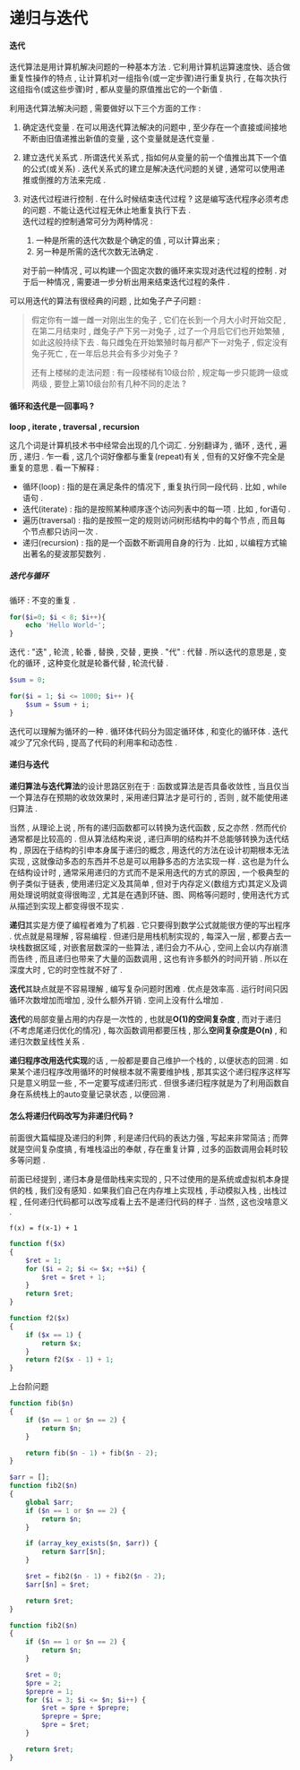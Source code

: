 # 递归与迭代

#### 迭代

迭代算法是用计算机解决问题的一种基本方法 . 它利用计算机运算速度快、适合做重复性操作的特点 , 让计算机对一组指令\(或一定步骤\)进行重复执行 , 在每次执行这组指令\(或这些步骤\)时 , 都从变量的原值推出它的一个新值 .

利用迭代算法解决问题 , 需要做好以下三个方面的工作 :

1. 确定迭代变量 . 在可以用迭代算法解决的问题中 , 至少存在一个直接或间接地不断由旧值递推出新值的变量 , 这个变量就是迭代变量 . 
2. 建立迭代关系式 . 所谓迭代关系式 , 指如何从变量的前一个值推出其下一个值的公式\(或关系\) . 迭代关系式的建立是解决迭代问题的关键 , 通常可以使用递推或倒推的方法来完成 . 
3. 对迭代过程进行控制 . 在什么时候结束迭代过程 ? 这是编写迭代程序必须考虑的问题 . 不能让迭代过程无休止地重复执行下去 .  
   迭代过程的控制通常可分为两种情况 :  
   1. 一种是所需的迭代次数是个确定的值 , 可以计算出来 ;  
   2. 另一种是所需的迭代次数无法确定 .

   对于前一种情况 , 可以构建一个固定次数的循环来实现对迭代过程的控制 . 对于后一种情况 , 需要进一步分析出用来结束迭代过程的条件 .

可以用迭代的算法有很经典的问题 , 比如兔子产子问题 :

> 假定你有一雄一雌一对刚出生的兔子 , 它们在长到一个月大小时开始交配 , 在第二月结束时 , 雌兔子产下另一对兔子 , 过了一个月后它们也开始繁殖 , 如此这般持续下去 . 每只雌兔在开始繁殖时每月都产下一对兔子 , 假定没有兔子死亡 , 在一年后总共会有多少对兔子 ?
>
> 还有上楼梯的走法问题 : 有一段楼梯有10级台阶 , 规定每一步只能跨一级或两级 , 要登上第10级台阶有几种不同的走法 ?

#### 循环和迭代是一回事吗 ?

**loop , iterate , traversal , recursion**

这几个词是计算机技术书中经常会出现的几个词汇 . 分别翻译为 , 循环 , 迭代 , 遍历 , 递归 . 乍一看 , 这几个词好像都与重复\(repeat\)有关 , 但有的又好像不完全是重复的意思 . 看一下解释 :

* 循环\(loop\) : 指的是在满足条件的情况下 , 重复执行同一段代码 . 比如 , while语句 . 
* 迭代\(iterate\) : 指的是按照某种顺序逐个访问列表中的每一项 . 比如 , for语句 . 
* 遍历\(traversal\) : 指的是按照一定的规则访问树形结构中的每个节点 , 而且每个节点都只访问一次 . 
* 递归\(recursion\) : 指的是一个函数不断调用自身的行为 . 比如 , 以编程方式输出著名的斐波那契数列 . 

##### 迭代与循环

循环 : 不变的重复 .

```php
for($i=0; $i < 8; $i++){
    echo 'Hello World~';
}
```

迭代 : "迭" , 轮流 , 轮番 , 替换 , 交替 , 更换 . "代" : 代替 . 所以迭代的意思是 , 变化的循环 , 这种变化就是轮番代替 , 轮流代替 .

```php
$sum = 0;

for($i = 1; $i <= 1000; $i++ ){
    $sum = $sum + i;
}
```

迭代可以理解为循环的一种 . 循环体代码分为固定循环体 , 和变化的循环体 . 迭代减少了冗余代码 , 提高了代码的利用率和动态性 .

#### 递归与迭代

**递归算法与迭代算法**的设计思路区别在于 : 函数或算法是否具备收敛性 , 当且仅当一个算法存在预期的收敛效果时 , 采用递归算法才是可行的 , 否则 , 就不能使用递归算法 .

当然 , 从理论上说 , 所有的递归函数都可以转换为迭代函数 , 反之亦然 . 然而代价通常都是比较高的 . 但从算法结构来说 , 递归声明的结构并不总能够转换为迭代结构 , 原因在于结构的引申本身属于递归的概念 , 用迭代的方法在设计初期根本无法实现 , 这就像动多态的东西并不总是可以用静多态的方法实现一样 . 这也是为什么在结构设计时 , 通常采用递归的方式而不是采用迭代的方式的原因 , 一个极典型的例子类似于链表 , 使用递归定义及其简单 , 但对于内存定义\(数组方式\)其定义及调用处理说明就变得很晦涩 , 尤其是在遇到环链、图、网格等问题时 , 使用迭代方式从描述到实现上都变得很不现实 .

**递归**其实是方便了编程者难为了机器 . 它只要得到数学公式就能很方便的写出程序 . 优点就是易理解 , 容易编程 . 但递归是用栈机制实现的 , 每深入一层 , 都要占去一块栈数据区域 , 对嵌套层数深的一些算法 , 递归会力不从心 , 空间上会以内存崩溃而告终 , 而且递归也带来了大量的函数调用 , 这也有许多额外的时间开销 . 所以在深度大时 , 它的时空性就不好了 .

**迭代**其缺点就是不容易理解 , 编写复杂问题时困难 . 优点是效率高 . 运行时间只因循环次数增加而增加 , 没什么额外开销 . 空间上没有什么增加 .

**迭代**的局部变量占用的内存是一次性的 , 也就是**O\(1\)的空间复杂度** , 而对于递归\(不考虑尾递归优化的情况\) , 每次函数调用都要压栈 , 那么**空间复杂度是O\(n\)** , 和递归次数呈线性关系 .

**递归程序改用迭代实现**的话 , 一般都是要自己维护一个栈的 , 以便状态的回溯 . 如果某个递归程序改用循环的时候根本就不需要维护栈 , 那其实这个递归程序这样写只是意义明显一些 , 不一定要写成递归形式 . 但很多递归程序就是为了利用函数自身在系统栈上的auto变量记录状态 , 以便回溯 .

#### 怎么将递归代码改写为非递归代码 ?

前面很大篇幅提及递归的利弊 , 利是递归代码的表达力强 , 写起来非常简洁 ; 而弊就是空间复杂度搞 , 有堆栈溢出的奉献 , 存在重复计算 , 过多的函数调用会耗时较多等问题 .

前面已经提到 , 递归本身是借助栈来实现的 , 只不过使用的是系统或虚拟机本身提供的栈 , 我们没有感知 . 如果我们自己在内存堆上实现栈 , 手动模拟入栈 , 出栈过程 , 任何递归代码都可以改写成看上去不是递归代码的样子 . 当然 , 这也没啥意义 .

```
f(x) = f(x-1) + 1
```

```php
function f($x)
{
    $ret = 1;
    for ($i = 2; $i <= $x; ++$i) {
        $ret = $ret + 1;
    }
    return $ret;
}

function f2($x)
{
    if ($x == 1) {
        return $x;
    }
    return f2($x - 1) + 1;
}
```

上台阶问题

```php
function fib($n)
{
    if ($n == 1 or $n == 2) {
        return $n;
    }

    return fib($n - 1) + fib($n - 2);
}

$arr = [];        
function fib2($n)
{
    global $arr;
    if ($n == 1 or $n == 2) {
        return $n;
    }

    if (array_key_exists($n, $arr)) {
        return $arr[$n];
    }

    $ret = fib2($n - 1) + fib2($n - 2);
    $arr[$n] = $ret;

    return $ret;
}

function fib2($n)
{
    if ($n == 1 or $n == 2) {
        return $n;
    }

    $ret = 0;
    $pre = 2;
    $prepre = 1;
    for ($i = 3; $i <= $n; $i++) {
        $ret = $pre + $prepre;
        $prepre = $pre;
        $pre = $ret;
    }

    return $ret;
}
```



